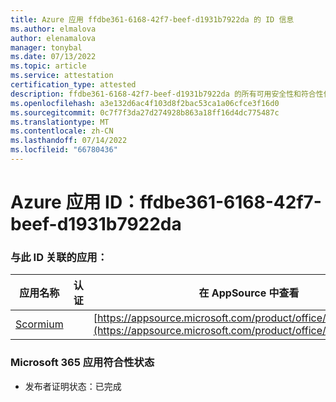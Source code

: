 ```yaml
---
title: Azure 应用 ffdbe361-6168-42f7-beef-d1931b7922da 的 ID 信息
ms.author: elmalova
author: elenamalova
manager: tonybal
ms.date: 07/13/2022
ms.topic: article
ms.service: attestation
certification_type: attested
description: ffdbe361-6168-42f7-beef-d1931b7922da 的所有可用安全性和符合性信息。
ms.openlocfilehash: a3e132d6ac4f103d8f2bac53ca1a06cfce3f16d0
ms.sourcegitcommit: 0c7f7f3da27d274928b863a18ff16d4dc775487c
ms.translationtype: MT
ms.contentlocale: zh-CN
ms.lasthandoff: 07/14/2022
ms.locfileid: "66780436"
---
```

# <a name="azure-app-id-ffdbe361-6168-42f7-beef-d1931b7922da"></a>Azure 应用 ID：ffdbe361-6168-42f7-beef-d1931b7922da


### <a name="apps-associated-with-this-id"></a>与此 ID 关联的应用：
| **应用名称** | **认证** | **在 AppSource 中查看** |
|--------------|---------------|-----------------------|
| [Scormium](../forward/WA200004358.md) |  | [https://appsource.microsoft.com/product/office/WA200004358](https://appsource.microsoft.com/product/office/WA200004358) |

### <a name="microsoft-365-app-compliance-status"></a>Microsoft 365 应用符合性状态
- 发布者证明状态：已完成
